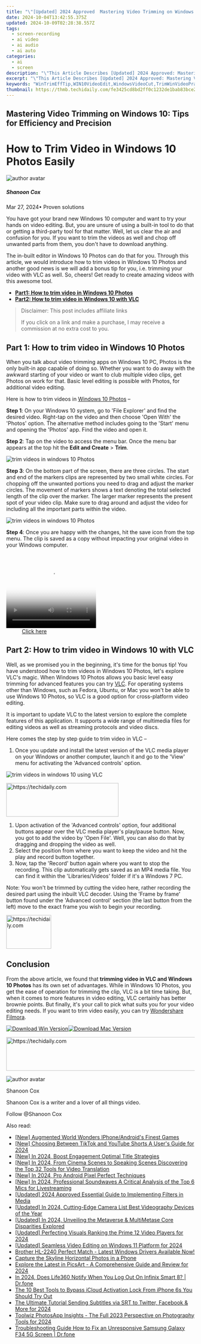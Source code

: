 ```yaml
---
title: "\"[Updated] 2024 Approved  Mastering Video Trimming on Windows 10  Tips for Efficiency and Precision\""
date: 2024-10-04T13:42:55.375Z
updated: 2024-10-09T02:28:38.557Z
tags: 
  - screen-recording
  - ai video
  - ai audio
  - ai auto
categories: 
  - ai
  - screen
description: "\"This Article Describes [Updated] 2024 Approved: Mastering Video Trimming on Windows 10: Tips for Efficiency and Precision\""
excerpt: "\"This Article Describes [Updated] 2024 Approved: Mastering Video Trimming on Windows 10: Tips for Efficiency and Precision\""
keywords: "WinTrimEffTip,WIN10VideoEdit,WindowsVideoCut,TrimWinVideoPrac,EfficientWndVideo,PrecisionTrimWin,OptimizedWndTrim"
thumbnail: https://thmb.techidaily.com/fe3425cd8bd2ff0c1232de1bab83bce21e82181cb81ffb7e2c2a0692c27f7927.png
---
```


## Mastering Video Trimming on Windows 10: Tips for Efficiency and Precision

# How to Trim Video in Windows 10 Photos Easily

![author avatar](https://images.wondershare.com/filmora/article-images/shannon-cox.jpg)

##### Shanoon Cox

 Mar 27, 2024• Proven solutions

You have got your brand new Windows 10 computer and want to try your hands on video editing. But, you are unsure of using a built-in tool to do that or getting a third-party tool for that matter. Well, let us clear the air and confusion for you. If you want to trim the videos as well and chop off unwanted parts from them, you don't have to download anything.

The in-built editor in Windows 10 Photos can do that for you. Through this article, we would introduce how to trim videos in Windows 10 Photos and another good news is we will add a bonus tip for you, i.e. trimming your video with VLC as well. So, cheers! Get ready to create amazing videos with this awesome tool.

* [**Part1: How to trim video in Windows 10 Photos**](#part1)
* [**Part2: How to trim video in Windows 10 with VLC**](#part2)

>  Disclaimer: This post includes affiliate links
>
>  If you click on a link and make a purchase, I may receive a commission at no extra cost to you.
>

## Part 1: How to trim video in Windows 10 Photos

When you talk about video trimming apps on Windows 10 PC, Photos is the only built-in app capable of doing so. Whether you want to do away with the awkward starting of your video or want to club multiple video clips, get Photos on work for that. Basic level editing is possible with Photos, for additional video editing.

Here is how to trim videos in [Windows 10 Photos](https://www.microsoft.com/en-us/p/microsoft-photos/9wzdncrfjbh4?activetab=pivot:overviewtab) –

**Step 1**: On your Windows 10 system, go to 'File Explorer' and find the desired video. Right-tap on the video and then choose 'Open With' the 'Photos' option. The alternative method includes going to the 'Start' menu and opening the 'Photos' app. Find the video and open it.

**Step 2**: Tap on the video to access the menu bar. Once the menu bar appears at the top hit the **Edit and Create** \> **Trim**.

![trim videos in windows 10 Photos](https://images.wondershare.com/filmora/article-images/photos-trim.jpg)

**Step 3**: On the bottom part of the screen, there are three circles. The start and end of the markers clips are represented by two small white circles. For chopping off the unwanted portions you need to drag and adjust the marker circles. The movement of markers shows a text denoting the total selected length of the clip over the marker. The larger marker represents the present spot of your video clip. Make sure to drag around and adjust the video for including all the important parts within the video.

![trim videos in windows 10 Photos](https://images.wondershare.com/filmora/article-images/start-trim-photos.jpg)

**Step 4**: Once you are happy with the changes, hit the save icon from the top menu. The clip is saved as a copy without impacting your original video in your Windows computer.

<!-- affiliate ads begin -->
<span id="1912746">
					<video width="240" height="200" style="cursor:pointer"
           poster="//a.impactradius-go.com/display-clicktoplayimage/1912746.png"
           onclick="if(!this.playClicked){this.play();this.setAttribute('controls',true);this.playClicked=true;}">
	   <source src="//a.impactradius-go.com/display-ad/20231-1912746">
	   <img src="//a.impactradius-go.com/display-clicktoplayimage/1912746.png" style="border: none; height: 100%; width: 100%; object-fit: contain">
	</video>
	<div style="width:150px;text-align:center"><a href="javascript:window.open(decodeURIComponent('https%3A%2F%2Fmindmanager.sjv.io%2Fc%2F5597632%2F1912746%2F20231'), '_blank');void(0);">Click here</a></div>
</span>
<img height="0" width="0" src="https://imp.pxf.io/i/5597632/1912746/20231" style="position:absolute;visibility:hidden;" border="0" />
<!-- affiliate ads end -->

## Part 2: How to trim video in Windows 10 with VLC

Well, as we promised you in the beginning, it's time for the bonus tip! You have understood how to trim videos in Windows 10 Photos, let's explore VLC's magic. When Windows 10 Photos allows you basic level easy trimming for advanced features you can try [VLC](https://www.videolan.org/). For operating systems other than Windows, such as Fedora, Ubuntu, or Mac you won't be able to use Windows 10 Photos, so VLC is a good option for cross-platform video editing.

It is important to update VLC to the latest version to explore the complete features of this application. It supports a wide range of multimedia files for editing videos as well as streaming protocols and video discs.

Here comes the step by step guide to trim video in VLC –

1. Once you update and install the latest version of the VLC media player on your Windows or another computer, launch it and go to the 'View' menu for activating the 'Advanced controls' option.

![trim videos in windows 10 using VLC](https://images.wondershare.com/filmora/article-images/vlc-trim-video.jpg)

<!-- affiliate ads begin -->
<a href="https://aligracehair.sjv.io/c/5597632/1948891/19272" target="_top" id="1948891">
  <img src="//a.impactradius-go.com/display-ad/19272-1948891" border="0" alt="https://techidaily.com" width="300" height="90"/>
</a>
<img height="0" width="0" src="https://aligracehair.sjv.io/i/5597632/1948891/19272" style="position:absolute;visibility:hidden;" border="0" />
<!-- affiliate ads end -->

1. Upon activation of the 'Advanced controls' option, four additional buttons appear over the VLC media player's play/pause button. Now, you got to add the video by 'Open File'. Well, you can also do that by dragging and dropping the video as well.
2. Select the position from where you want to keep the video and hit the play and record button together.
3. Now, tap the 'Record' button again where you want to stop the recording. This clip automatically gets saved as an MP4 media file. You can find it within the 'Libraries/Videos' folder if it's a Windows 7 PC.

Note: You won't be trimmed by cutting the video here, rather recording the desired part using the inbuilt VLC decoder. Using the 'Frame by frame' button found under the 'Advanced control' section (the last button from the left) move to the exact frame you wish to begin your recording.

<!-- affiliate ads begin -->
<a href="https://aligracehair.sjv.io/c/5597632/2135408/19272" target="_top" id="2135408">
  <img src="//a.impactradius-go.com/display-ad/19272-2135408" border="0" alt="https://techidaily.com" width="120" height="90"/>
</a>
<img height="0" width="0" src="https://aligracehair.sjv.io/i/5597632/2135408/19272" style="position:absolute;visibility:hidden;" border="0" />
<!-- affiliate ads end -->

## Conclusion

From the above article, we found that **trimming video in VLC and Windows 10 Photos** has its own set of advantages. While in Windows 10 Photos, you get the ease of operation for trimming the clip, VLC is a bit time taking. But, when it comes to more features in video editing, VLC certainly has better brownie points. But finally, it's your call to pick what suits you for your video editing needs. If you want to trim video easily, you can try [Wondershare Filmora](https://tools.techidaily.com/wondershare/filmora/download/).

[![Download Win Version](https://images.wondershare.com/filmora/guide/download-btn-win.jpg)](https://tools.techidaily.com/wondershare/filmora/download/)[![Download Mac Version](https://images.wondershare.com/filmora/guide/download-btn-mac.jpg)](https://tools.techidaily.com/wondershare/filmora/download/)

<!-- affiliate ads begin -->
<a href="https://appsumo.8odi.net/c/5597632/2118325/7443" target="_top" id="2118325">
  <img src="//a.impactradius-go.com/display-ad/7443-2118325" border="0" alt="https://techidaily.com" width="728" height="90"/>
</a>
<img height="0" width="0" src="https://appsumo.8odi.net/i/5597632/2118325/7443" style="position:absolute;visibility:hidden;" border="0" />
<!-- affiliate ads end -->

![author avatar](https://images.wondershare.com/filmora/article-images/shannon-cox.jpg)

Shanoon Cox

Shanoon Cox is a writer and a lover of all things video.

Follow @Shanoon Cox


<ins class="adsbygoogle"
     style="display:block"
     data-ad-format="autorelaxed"
     data-ad-client="ca-pub-7571918770474297"
     data-ad-slot="1223367746"></ins>



<ins class="adsbygoogle"
     style="display:block"
     data-ad-client="ca-pub-7571918770474297"
     data-ad-slot="8358498916"
     data-ad-format="auto"
     data-full-width-responsive="true"></ins>


<span class="atpl-alsoreadstyle">Also read:</span>
<div><ul>
<li><a href="https://extra-tips.techidaily.com/new-augmented-world-wonders-iphoneandroids-finest-games/"><u>[New] Augmented World Wonders IPhone/Android's Finest Games</u></a></li>
<li><a href="https://facebook-video-footage.techidaily.com/new-choosing-between-tiktok-and-youtube-shorts-a-users-guide-for-2024/"><u>[New] Choosing Between TikTok and YouTube Shorts A User's Guide for 2024</u></a></li>
<li><a href="https://fox-info.techidaily.com/new-in-2024-boost-engagement-optimal-title-strategies/"><u>[New] In 2024, Boost Engagement Optimal Title Strategies</u></a></li>
<li><a href="https://fox-info.techidaily.com/new-in-2024-from-cinema-scenes-to-speaking-scenes-discovering-the-top-32-tools-for-video-translation/"><u>[New] In 2024, From Cinema Scenes to Speaking Scenes Discovering the Top 32 Tools for Video Translation</u></a></li>
<li><a href="https://fox-info.techidaily.com/new-in-2024-pro-android-pixel-perfect-techniques/"><u>[New] In 2024, Pro Android Pixel Perfect Techniques</u></a></li>
<li><a href="https://fox-access.techidaily.com/new-in-2024-professional-soundwaves-a-critical-analysis-of-the-top-6-mics-for-livestreaming/"><u>[New] In 2024, Professional Soundwaves A Critical Analysis of the Top 6 Mics for Livestreaming</u></a></li>
<li><a href="https://fox-info.techidaily.com/updated-2024-approved-essential-guide-to-implementing-filters-in-media/"><u>[Updated] 2024 Approved Essential Guide to Implementing Filters in Media</u></a></li>
<li><a href="https://fox-info.techidaily.com/updated-in-2024-cutting-edge-camera-list-best-videography-devices-of-the-year/"><u>[Updated] In 2024, Cutting-Edge Camera List Best Videography Devices of the Year</u></a></li>
<li><a href="https://fox-info.techidaily.com/updated-in-2024-unveiling-the-metaverse-and-multimetase-core-disparities-explored/"><u>[Updated] In 2024, Unveiling the Metaverse & MultiMetase Core Disparities Explored</u></a></li>
<li><a href="https://fox-info.techidaily.com/updated-perfecting-visuals-ranking-the-prime-12-video-players-for-2024/"><u>[Updated] Perfecting Visuals Ranking the Prime 12 Video Players for 2024</u></a></li>
<li><a href="https://fox-info.techidaily.com/updated-seamless-video-editing-on-windows-11-platform-for-2024/"><u>[Updated] Seamless Video Editing on Windows 11 Platform for 2024</u></a></li>
<li><a href="https://win-dash.techidaily.com/brother-hl-2240-perfect-match-latest-windows-drivers-available-now/"><u>Brother HL-2240 Perfect Match - Latest Windows Drivers Available Now!</u></a></li>
<li><a href="https://extra-hints.techidaily.com/capture-the-skyline-horizontal-photos-in-a-phone/"><u>Capture the Skyline Horizontal Photos in a Phone</u></a></li>
<li><a href="https://fox-info.techidaily.com/explore-the-latest-in-picsart-a-comprehensive-guide-and-review-for-2024/"><u>Explore the Latest in PicsArt - A Comprehensive Guide and Review for 2024</u></a></li>
<li><a href="https://review-topics.techidaily.com/in-2024-does-life360-notify-when-you-log-out-on-infinix-smart-8-drfone-by-drfone-virtual-android/"><u>In 2024, Does Life360 Notify When You Log Out On Infinix Smart 8? | Dr.fone</u></a></li>
<li><a href="https://activate-lock.techidaily.com/the-10-best-tools-to-bypass-icloud-activation-lock-from-iphone-6s-you-should-try-out-by-drfone-ios/"><u>The 10 Best Tools to Bypass iCloud Activation Lock From iPhone 6s You Should Try Out</u></a></li>
<li><a href="https://some-skills.techidaily.com/the-ultimate-tutorial-sending-subtitles-via-srt-to-twitter-facebook-and-more-for-2024/"><u>The Ultimate Tutorial Sending Subtitles via SRT to Twitter, Facebook & More for 2024</u></a></li>
<li><a href="https://some-approaches.techidaily.com/toolwiz-photosapp-insights-the-full-2023-perspective-on-photography-tools-for-2024/"><u>Toolwiz PhotosApp Insights - The Full 2023 Perspective on Photography Tools for 2024</u></a></li>
<li><a href="https://howto.techidaily.com/troubleshooting-guide-how-to-fix-an-unresponsive-samsung-galaxy-f34-5g-screen-drfone-by-drfone-fix-android-problems-fix-android-problems/"><u>Troubleshooting Guide How to Fix an Unresponsive Samsung Galaxy F34 5G Screen | Dr.fone</u></a></li>
</ul></div>

